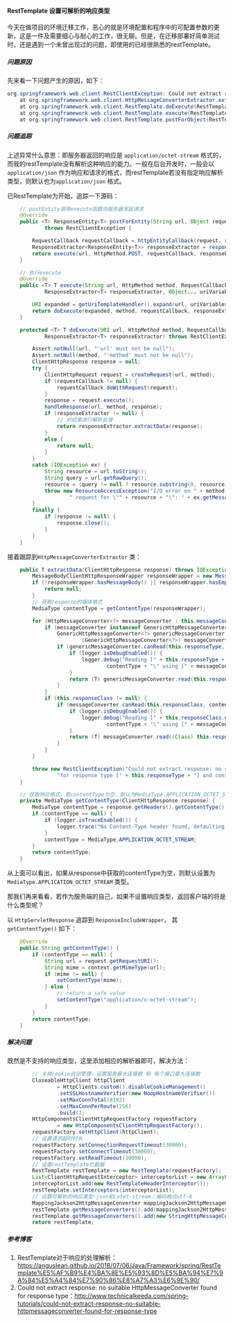 #### RestTemplate 设置可解析的响应类型

今天在做项目的环境迁移工作，恶心的就是环境配置和程序中的可配置参数的更新，这是一件及需要细心与耐心的工作，很无聊。但是，在迁移部署好简单测试时，还是遇到一个未曾出现过的问题，即使用的已经很熟悉的restTemplate。

##### 问题原因

先来看一下问题产生的原因，如下：

```java
org.springframework.web.client.RestClientException: Could not extract response: no suitable HttpMessageConverter found for response type [class com.ctspcl.sms.gateway.manager.sms.dahansantong.base.DaHanSanTongResult] and content type [application/octet-stream]
    at org.springframework.web.client.HttpMessageConverterExtractor.extractData(HttpMessageConverterExtractor.java:110)
    at org.springframework.web.client.RestTemplate.doExecute(RestTemplate.java:655)
    at org.springframework.web.client.RestTemplate.execute(RestTemplate.java:613)
    at org.springframework.web.client.RestTemplate.postForObject(RestTemplate.java:380)

```

#####  问题追踪

上述异常什么意思：即服务器返回的响应是 `application/octet-stream` 格式的，而我的restTemplate没有解析这种响应的能力。一般在后台开发时，一般会以`application/json` 作为响应和请求的格式，而restTemplate若没有指定响应解析类型，则默认也为`application/json` 格式。

已RestTemplate为开始，追踪一下源码：

```java
	// postEntity调用execute函数向服务器发起请求
	@Override
	public <T> ResponseEntity<T> postForEntity(String url, Object request, Class<T> responseType, Object... uriVariables)
			throws RestClientException {

		RequestCallback requestCallback = httpEntityCallback(request, responseType);
		ResponseExtractor<ResponseEntity<T>> responseExtractor = responseEntityExtractor(responseType);
		return execute(url, HttpMethod.POST, requestCallback, responseExtractor, uriVariables);
	}

	// 执行execute
	@Override
	public <T> T execute(String url, HttpMethod method, RequestCallback requestCallback,
			ResponseExtractor<T> responseExtractor, Object... uriVariables) throws RestClientException {

		URI expanded = getUriTemplateHandler().expand(url, uriVariables);
		return doExecute(expanded, method, requestCallback, responseExtractor);
	}

	protected <T> T doExecute(URI url, HttpMethod method, RequestCallback requestCallback,
			ResponseExtractor<T> responseExtractor) throws RestClientException {

		Assert.notNull(url, "'url' must not be null");
		Assert.notNull(method, "'method' must not be null");
		ClientHttpResponse response = null;
		try {
			ClientHttpRequest request = createRequest(url, method);
			if (requestCallback != null) {
				requestCallback.doWithRequest(request);
			}
			response = request.execute();
			handleResponse(url, method, response);
			if (responseExtractor != null) {
                // 对结果进行解析处理
				return responseExtractor.extractData(response);
			}
			else {
				return null;
			}
		}
		catch (IOException ex) {
			String resource = url.toString();
			String query = url.getRawQuery();
			resource = (query != null ? resource.substring(0, resource.indexOf('?')) : resource);
			throw new ResourceAccessException("I/O error on " + method.name() +
					" request for \"" + resource + "\": " + ex.getMessage(), ex);
		}
		finally {
			if (response != null) {
				response.close();
			}
		}
	}
```

接着跟踪到`HttpMessageConverterExtractor` 类：

```java
	public T extractData(ClientHttpResponse response) throws IOException {
		MessageBodyClientHttpResponseWrapper responseWrapper = new MessageBodyClientHttpResponseWrapper(response);
		if (!responseWrapper.hasMessageBody() || responseWrapper.hasEmptyMessageBody()) {
			return null;
		}
    	// 获取response的媒体格式
		MediaType contentType = getContentType(responseWrapper);

		for (HttpMessageConverter<?> messageConverter : this.messageConverters) {
			if (messageConverter instanceof GenericHttpMessageConverter) {
				GenericHttpMessageConverter<?> genericMessageConverter =
						(GenericHttpMessageConverter<?>) messageConverter;
				if (genericMessageConverter.canRead(this.responseType, null, contentType)) {
					if (logger.isDebugEnabled()) {
						logger.debug("Reading [" + this.responseType + "] as \"" +
								contentType + "\" using [" + messageConverter + "]");
					}
					return (T) genericMessageConverter.read(this.responseType, null, responseWrapper);
				}
			}
			if (this.responseClass != null) {
				if (messageConverter.canRead(this.responseClass, contentType)) {
					if (logger.isDebugEnabled()) {
						logger.debug("Reading [" + this.responseClass.getName() + "] as \"" +
								contentType + "\" using [" + messageConverter + "]");
					}
					return (T) messageConverter.read((Class) this.responseClass, responseWrapper);
				}
			}
		}

		throw new RestClientException("Could not extract response: no suitable HttpMessageConverter found " +
				"for response type [" + this.responseType + "] and content type [" + contentType + "]");
	}

	// 获取响应格式，若contentType为空，默认为MediaType.APPLICATION_OCTET_STREAM;
	private MediaType getContentType(ClientHttpResponse response) {
		MediaType contentType = response.getHeaders().getContentType();
		if (contentType == null) {
			if (logger.isTraceEnabled()) {
				logger.trace("No Content-Type header found, defaulting to application/octet-stream");
			}
			contentType = MediaType.APPLICATION_OCTET_STREAM;
		}
		return contentType;
	}
```

从上面可以看出，如果从response中获取的contentType为空，则默认设置为`MediaType.APPLICATION_OCTET_STREAM` 类型。



那我们再来看看，若作为服务端的自己，如果不设置响应类型，返回客户端的将是什么类型呢？

以 `HttpServletResponse` 追踪到 `ResponseIncludeWrapper`， 其`getContentType()` 如下：

```java
	@Override
    public String getContentType() {
        if (contentType == null) {
            String url = request.getRequestURI();
            String mime = context.getMimeType(url);
            if (mime != null) {
                setContentType(mime);
            } else {
                // return a safe value
                setContentType("application/x-octet-stream");
            }
        }
        return contentType;
    }
```



##### 解决问题

既然是不支持的响应类型，这里添加相应的解析器即可，解决方法：

```java
		// 关掉cookie自动管理，设置服务最大连接数 和 每个接口最大连接数
		CloseableHttpClient httpClient
                = HttpClients.custom().disableCookieManagement()
                .setSSLHostnameVerifier(new NoopHostnameVerifier())
                .setMaxConnTotal(8192)
                .setMaxConnPerRoute(256)
                .build();
        HttpComponentsClientHttpRequestFactory requestFactory
                = new HttpComponentsClientHttpRequestFactory();
        requestFactory.setHttpClient(httpClient);
		// 设置请求超时时长
        requestFactory.setConnectionRequestTimeout(30000);
        requestFactory.setConnectTimeout(30000);
        requestFactory.setReadTimeout(30000);
		// 设置restTemplate拦截器
		RestTemplate restTemplate = new RestTemplate(requestFactory);
        List<ClientHttpRequestInterceptor> interceptorList = new ArrayList<>();
        interceptorList.add(new RestTemplateHeaderInterceptor());
        restTemplate.setInterceptors(interceptorList);
		// 设置可解析的响应类型-json和cotet-stream；编码格式utf-8
        MappingJackson2HttpMessageConverter mappingJackson2HttpMessageConverter = new MappingJackson2HttpMessageConverter();   mappingJackson2HttpMessageConverter.setSupportedMediaTypes(Arrays.asList(MediaType.APPLICATION_JSON, MediaType.APPLICATION_OCTET_STREAM));
        restTemplate.getMessageConverters().add(mappingJackson2HttpMessageConverter);
        restTemplate.getMessageConverters().add(new StringHttpMessageConverter(StandardCharsets.UTF_8));
        return restTemplate;
```



##### 参考博客

1. RestTemplate对于响应的处理解析：https://anguslean.github.io/2018/07/06/Java/Framework/spring/RestTemplate%E5%AF%B9%E4%BA%8E%E5%93%8D%E5%BA%94%E7%9A%84%E5%A4%84%E7%90%86%E8%A7%A3%E6%9E%90/
2. Could not extract response: no suitable HttpMessageConverter found for response type：http://www.technicalkeeda.com/spring-tutorials/could-not-extract-response-no-suitable-httpmessageconverter-found-for-response-type